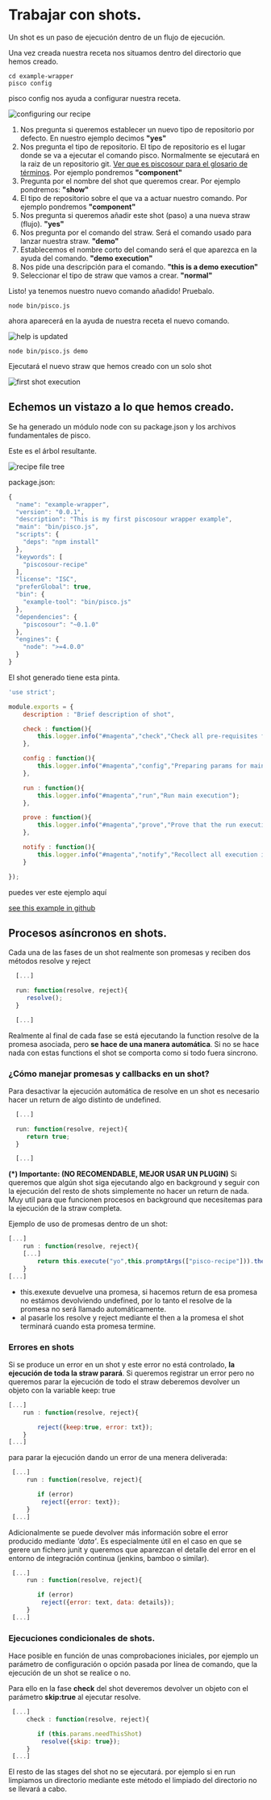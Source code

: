 # Trabajar con shots.

Un shot es un paso de ejecución dentro de un flujo de ejecución.

Una vez creada nuestra receta nos situamos dentro del directorio que hemos creado.

    cd example-wrapper
    pisco config

pisco config nos ayuda a configurar nuestra receta.

![configuring our recipe](images/started6.png)

1. Nos pregunta si queremos establecer un nuevo tipo de repositorio por defecto. En nuestro ejemplo decimos **"yes"**
2. Nos pregunta el tipo de repositorio. El tipo de repositorio es el lugar donde se va a ejecutar el comando pisco. Normalmente se ejecutará en la raiz de un repositorio git. [Ver que es piscosour para el glosario de términos](what_is_piscosour.md).
Por ejemplo pondremos **"component"**
3. Pregunta por el nombre del shot que queremos crear. Por ejemplo pondremos: **"show"**
4. El tipo de repositorio sobre el que va a actuar nuestro comando. Por ejemplo pondremos **"component"**
5. Nos pregunta si queremos añadir este shot (paso) a una nueva straw (flujo). **"yes"**
6. Nos pregunta por el comando del straw. Será el comando usado para lanzar nuestra straw. **"demo"**
7. Establecemos el nombre corto del comando será el que aparezca en la ayuda del comando. **"demo execution"**
8. Nos pide una descripción para el comando. **"this is a demo execution"**
9. Seleccionar el tipo de straw que vamos a crear. **"normal"**

Listo! ya tenemos nuestro nuevo comando añadido! Pruebalo.

    node bin/pisco.js

ahora aparecerá en la ayuda de nuestra receta el nuevo comando.

![help is updated](images/started8.png)

    node bin/pisco.js demo

Ejecutará el nuevo straw que hemos creado con un solo shot

![first shot execution](images/started9.png)

## Echemos un vistazo a lo que hemos creado.

Se ha generado un módulo node con su package.json y los archivos fundamentales de pisco.

Este es el árbol resultante.

![recipe file tree](images/started7.png)

package.json:
```js
{
  "name": "example-wrapper",
  "version": "0.0.1",
  "description": "This is my first piscosour wrapper example",
  "main": "bin/pisco.js",
  "scripts": {
    "deps": "npm install"
  },
  "keywords": [
    "piscosour-recipe"
  ],
  "license": "ISC",
  "preferGlobal": true,
  "bin": {
    "example-tool": "bin/pisco.js"
  },
  "dependencies": {
    "piscosour": "~0.1.0"
  },
  "engines": {
    "node": ">=4.0.0"
  }
}
```

El shot generado tiene esta pinta.

```js
'use strict';

module.exports = {
    description : "Brief description of shot",

    check : function(){
        this.logger.info("#magenta","check","Check all pre-requisites for the execution");
    },

    config : function(){
        this.logger.info("#magenta","config","Preparing params for main execution");
    },

    run : function(){
        this.logger.info("#magenta","run","Run main execution");
    },

    prove : function(){
        this.logger.info("#magenta","prove","Prove that the run execution was ok");
    },

    notify : function(){
        this.logger.info("#magenta","notify","Recollect all execution information and notify");
    }

});


```

puedes ver este ejemplo aquí

[see this example in github](https://github.com/cellsjs/piscosour-examples)

## Procesos asíncronos en shots.

Cada una de las fases de un shot realmente son promesas y reciben dos métodos resolve y reject

```js
  [...]

  run: function(resolve, reject){
     resolve();
  }

  [...]
```

Realmente al final de cada fase se está ejecutando la function resolve de la promesa asociada, pero **se hace de una manera automática**. Si no se hace nada con estas functions el shot se comporta como si todo fuera sincrono.

### ¿Cómo manejar promesas y callbacks en un shot?

Para desactivar la ejecución automática de resolve en un shot es necesario hacer un return de algo distinto de undefined.

```js
  [...]

  run: function(resolve, reject){
     return true;
  }

  [...]
```

**(\*) Importante: (NO RECOMENDABLE, MEJOR USAR UN PLUGIN)** Si queremos que algún shot siga ejecutando algo en background y seguir con la ejecución del resto de shots simplemente no hacer un return de nada. Muy util para que funcionen procesos en background que necesitemas para la ejecución de la straw completa.

Ejemplo de uso de promesas dentro de un shot:

```js
[...]
    run : function(resolve, reject){
    [...]
        return this.execute("yo",this.promptArgs(["pisco-recipe"])).then(resolve,reject);
    }
[...]

```

- this.exexute devuelve una promesa, si hacemos return de esa promesa no estámos devolviendo undefined, por lo tanto el resolve de la promesa no será llamado automáticamente.
- al pasarle los resolve y reject mediante el then a la promesa el shot terminará cuando esta promesa termine.

### Errores en shots

Si se produce un error en un shot y este error no está controlado, **la ejecución de toda la straw parará**. Si queremos registrar un error pero no queremos parar la ejecución de todo el straw deberemos devolver un objeto con la variable keep: true

```js
[...]
    run : function(resolve, reject){

        reject({keep:true, error: txt});
    }
[...]

```

para parar la ejecución dando un error de una menera deliverada:

```js
 [...]
     run : function(resolve, reject){

        if (error)
         reject({error: text});
     }
 [...]

```

Adicionalmente se puede devolver más información sobre el error producido mediante *'data'*. Es especialmente útil en el caso en que se gerere un fichero junit y queremos que aparezcan el detalle del error en el entorno de integración continua (jenkins, bamboo o similar).

```js
 [...]
     run : function(resolve, reject){

        if (error)
         reject({error: text, data: details});
     }
 [...]

```



### Ejecuciones condicionales de shots.

Hace posible en función de unas comprobaciones iniciales, por ejemplo un parámetro de configuración o opción pasada por línea de comando, que la ejecución de un shot se realice o no.

Para ello en la fase **check** del shot deveremos devolver un objeto con el parámetro **skip:true** al ejecutar resolve.

```js
 [...]
     check : function(resolve, reject){

        if (this.params.needThisShot)
         resolve({skip: true});
     }
 [...]

```

El resto de las stages del shot no se ejecutará. por ejemplo si en run limpiamos un directorio mediante este método el limpiado del directorio no se llevará a cabo.



